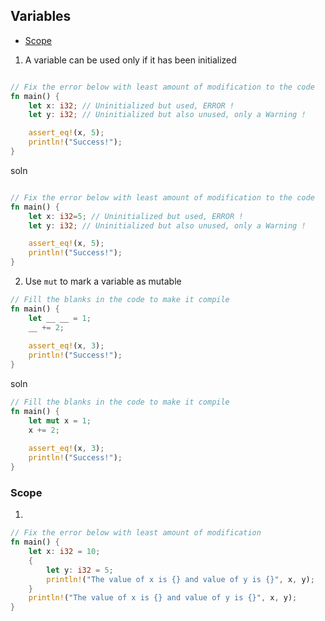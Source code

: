 ## Variables
- [Scope](#scope)

1.  A variable can be used only if it has been initialized
```rust

// Fix the error below with least amount of modification to the code
fn main() {
    let x: i32; // Uninitialized but used, ERROR !
    let y: i32; // Uninitialized but also unused, only a Warning !

    assert_eq!(x, 5);
    println!("Success!");
}
```
soln
```rust

// Fix the error below with least amount of modification to the code
fn main() {
    let x: i32=5; // Uninitialized but used, ERROR !
    let y: i32; // Uninitialized but also unused, only a Warning !

    assert_eq!(x, 5);
    println!("Success!");
}
```

2. Use `mut` to mark a variable as mutable

```rust
// Fill the blanks in the code to make it compile
fn main() {
    let __ __ = 1;
    __ += 2; 
    
    assert_eq!(x, 3);
    println!("Success!");
}
```
soln
```rust
// Fill the blanks in the code to make it compile
fn main() {
    let mut x = 1;
    x += 2; 
    
    assert_eq!(x, 3);
    println!("Success!");
}
```

### Scope

1. 
```rust
// Fix the error below with least amount of modification
fn main() {
    let x: i32 = 10;
    {
        let y: i32 = 5;
        println!("The value of x is {} and value of y is {}", x, y);
    }
    println!("The value of x is {} and value of y is {}", x, y); 
}
```
